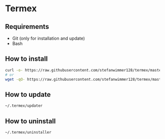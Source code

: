 # Termex

## Requirements

- Git (only for installation and update)
- Bash

## How to install

``` bash
curl -o- https://raw.githubusercontent.com/stefanwimmer128/termex/master/installer | bash
# or
wget -qO- https://raw.githubusercontent.com/stefanwimmer128/termex/master/installer | bash
```

## How to update

``` bash
~/.termex/updater
```

## How to uninstall

``` bash
~/.termex/uninstaller
```

